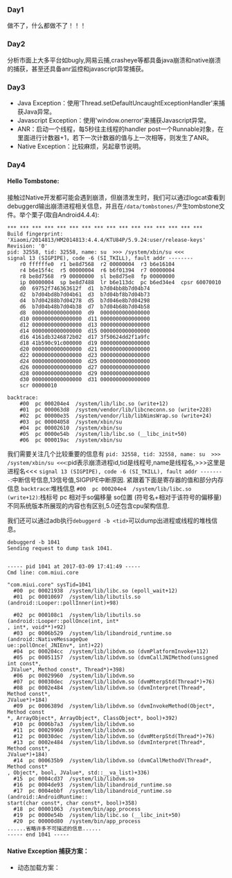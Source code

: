 ### Day1
做不了，什么都做不了！！！
### Day2
分析市面上大多平台如bugly,网易云捕,crasheye等都具备java崩溃和native崩溃的捕获，甚至还具备anr监控和javascript异常捕获。
### Day3
- Java Exception：使用'Thread.setDefaultUncaughtExceptionHandler'来捕获Java异常。
- Javascript Exception：使用'window.onerror'来捕获Javascript异常。
- ANR：启动一个线程，每5秒往主线程的handler post一个Runnable对象，在里面进行计数器+1，若下一次计数器的值与上一次相等，则发生了ANR。
- Native Exception：比较麻烦，另起章节说明。

### Day4
#### Hello Tombstone:
接触过Native开发都可能会遇到崩溃，但崩溃发生时，我们可以通过logcat查看到debuggerd输出崩溃进程相关信息，并且在`/data/tombstones/`产生tombstone文件。举个栗子(取自Android4.4.4):
```
*** *** *** *** *** *** *** *** *** *** *** *** *** *** *** ***
Build fingerprint: 'Xiaomi/2014813/HM2014813:4.4.4/KTU84P/5.9.24:user/release-keys'
Revision: '0'
pid: 32558, tid: 32558, name: su  >>> /system/xbin/su <<<
signal 13 (SIGPIPE), code -6 (SI_TKILL), fault addr --------
    r0 ffffffe0  r1 be8d7568  r2 00000004  r3 b6e16104
    r4 b6e15f4c  r5 00000004  r6 b6f01394  r7 00000004
    r8 be8d7568  r9 00000000  sl be8d75e8  fp 00000000
    ip 00000004  sp be8d7488  lr b6e113dc  pc b6ed34e4  cpsr 60070010
    d0  69752f746363612f  d1  b7d04bb8b7d04b74
    d2  b7d04bd8b7d04b61  d3  b7d04bf8b7d04b73
    d4  b7d04288b7d04278  d5  b7d046e8b7d04298
    d6  b7d04b48b7d04b38  d7  b7d04b68b7d04b58
    d8  0000000000000000  d9  0000000000000000
    d10 0000000000000000  d11 0000000000000000
    d12 0000000000000000  d13 0000000000000000
    d14 0000000000000000  d15 0000000000000000
    d16 4161db3246872b02  d17 3f50624dd2f1a9fc
    d18 41b590c91c000000  d19 0000000000000000
    d20 0000000000000000  d21 0000000000000000
    d22 0000000000000000  d23 0000000000000000
    d24 0000000000000000  d25 0000000000000000
    d26 0000000000000000  d27 0000000000000000
    d28 0000000000000000  d29 0000000000000000
    d30 0000000000000000  d31 0000000000000000
    scr 00000010

backtrace:
    #00  pc 000204e4  /system/lib/libc.so (write+12)
    #01  pc 000063d8  /system/vendor/lib/libcneconn.so (write+228)
    #02  pc 00000e35  /system/vendor/lib/libNimsWrap.so (write+24)
    #03  pc 00004058  /system/xbin/su
    #04  pc 00002610  /system/xbin/su
    #05  pc 0000e54b  /system/lib/libc.so (__libc_init+50)
    #06  pc 000019ac  /system/xbin/su
```
我们需要关注几个比较重要的信息有
`pid: 32558, tid: 32558, name: su  >>> /system/xbin/su <<<`:pid表示崩溃进程id,tid是线程号,name是线程名,>>>这里是进程名<<<
`signal 13 (SIGPIPE), code -6 (SI_TKILL), fault addr --------`:中断信号信息,13信号值,SIGPIPE中断原因.
紧跟着下面是寄存器的值和部分内存信息
`backtrace`:堆栈信息
`#00  pc 000204e4  /system/lib/libc.so (write+12)`:栈标号 pc 相对于so偏移量 so位置 (符号名+相对于该符号的偏移量)
不同系统版本所展现的内容也有区别,5.0还包含cpu架构信息.

我们还可以通过adb执行`debuggerd -b <tid>`可以dump出进程或线程的堆栈信息。
```text
debuggerd -b 1041
Sending request to dump task 1041.


----- pid 1041 at 2017-03-09 17:41:49 -----
Cmd line: com.miui.core

"com.miui.core" sysTid=1041
  #00  pc 00021938  /system/lib/libc.so (epoll_wait+12)
  #01  pc 00010697  /system/lib/libutils.so (android::Looper::pollInner(int)+98)

  #02  pc 000108c1  /system/lib/libutils.so (android::Looper::pollOnce(int, int*
, int*, void**)+92)
  #03  pc 0006b529  /system/lib/libandroid_runtime.so (android::NativeMessageQue
ue::pollOnce(_JNIEnv*, int)+22)
  #04  pc 000204cc  /system/lib/libdvm.so (dvmPlatformInvoke+112)
  #05  pc 00051157  /system/lib/libdvm.so (dvmCallJNIMethod(unsigned int const*,
 JValue*, Method const*, Thread*)+398)
  #06  pc 00029960  /system/lib/libdvm.so
  #07  pc 00030dec  /system/lib/libdvm.so (dvmMterpStd(Thread*)+76)
  #08  pc 0002e484  /system/lib/libdvm.so (dvmInterpret(Thread*, Method const*,
JValue*)+184)
  #09  pc 0006389d  /system/lib/libdvm.so (dvmInvokeMethod(Object*, Method const
*, ArrayObject*, ArrayObject*, ClassObject*, bool)+392)
  #10  pc 0006b7a3  /system/lib/libdvm.so
  #11  pc 00029960  /system/lib/libdvm.so
  #12  pc 00030dec  /system/lib/libdvm.so (dvmMterpStd(Thread*)+76)
  #13  pc 0002e484  /system/lib/libdvm.so (dvmInterpret(Thread*, Method const*,
JValue*)+184)
  #14  pc 000635b9  /system/lib/libdvm.so (dvmCallMethodV(Thread*, Method const*
, Object*, bool, JValue*, std::__va_list)+336)
  #15  pc 0004cd37  /system/lib/libdvm.so
  #16  pc 0004de93  /system/lib/libandroid_runtime.so
  #17  pc 0004ebbf  /system/lib/libandroid_runtime.so (android::AndroidRuntime::
start(char const*, char const*, bool)+358)
  #18  pc 00001063  /system/bin/app_process
  #19  pc 0000e54b  /system/lib/libc.so (__libc_init+50)
  #20  pc 00000d80  /system/bin/app_process
......省略许多不可描述的信息......
----- end 1041 -----
```

#### Native Exception 捕获方案：

- 动态加载方案：
